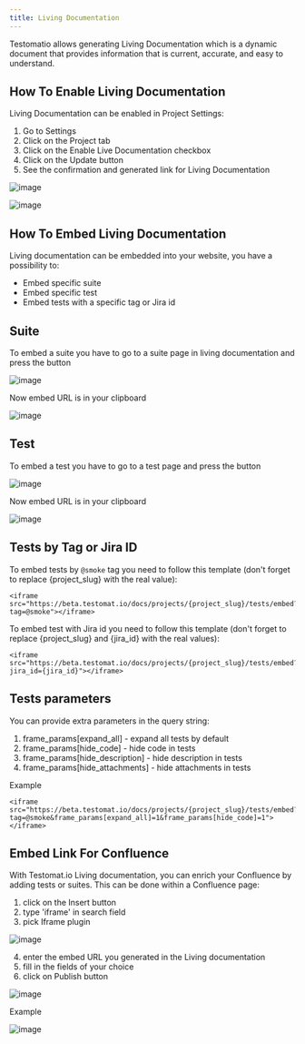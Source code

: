 ```yaml
---
title: Living Documentation
---
```


Testomatio allows generating Living Documentation which is a dynamic document that provides information that is current, accurate, and easy to understand.

## How To Enable Living Documentation

Living Documentation can be enabled in Project Settings:

1. Go to Settings
2. Click on the Project tab
3. Click on the Enable Live Documentation checkbox
4. Click on the Update button
5. See the confirmation and generated link for Living Documentation

![image](./images/126028691-257eb2a2-c8c2-43af-8cb4-260afecf6ea9.png)

![image](./images/126028734-59df8280-2224-405f-960c-6a5de4a4b7d9.png)

## How To Embed Living Documentation

Living documentation can be embedded into your website, you have a possibility to:

- Embed specific suite
- Embed specific test
- Embed tests with a specific tag or Jira id

## Suite

To embed a suite you have to go to a suite page in living documentation and press the button

![image](./images/130801014-45e91892-25a5-474b-9d49-031a6be18401.png)

Now embed URL is in your clipboard

![image](./images/130801649-8e99f6ff-1632-44c7-a057-105c8dd2c2b8.png)

## Test

To embed a test you have to go to a test page and press the button

![image](./images/130801915-38fdf9d1-d241-47ff-9424-fd40abe7e55d.png)

Now embed URL is in your clipboard

![image](./images/130802115-186917ac-ca9c-4200-80f9-bcaea4ae30a0.png)

## Tests by Tag or Jira ID

To embed tests by `@smoke` tag you need to follow this template (don't forget to replace {project_slug} with the real value):

```
<iframe src="https://beta.testomat.io/docs/projects/{project_slug}/tests/embed?tag=@smoke"></iframe>
```

To embed test with Jira id you need to follow this template (don't forget to replace {project_slug} and {jira_id} with the real values):

```
<iframe src="https://beta.testomat.io/docs/projects/{project_slug}/tests/embed?jira_id={jira_id}"></iframe>
```

## Tests parameters

You can provide extra parameters in the query string:

1. frame_params[expand_all] - expand all tests by default
2. frame_params[hide_code] - hide code in tests
3. frame_params[hide_description] - hide description in tests
4. frame_params[hide_attachments] - hide attachments in tests

Example

```
<iframe src="https://beta.testomat.io/docs/projects/{project_slug}/tests/embed?tag=@smoke&frame_params[expand_all]=1&frame_params[hide_code]=1"></iframe>
```

## Embed Link For Confluence 

With Testomat.io Living documentation, you can enrich your Confluence by adding tests or suites.
This can be done within a Confluence page:

1. click on the Insert button
2. type 'iframe' in search field
3. pick Iframe plugin

![image](./images/130810167-eb154e62-2722-425f-b469-72acdd83b2f8.png)

4. enter the embed URL you generated in the Living documentation
5. fill in the fields of your choice
6. click on Publish button

![image](./images/130811206-e30402e6-5fc2-4dd2-9638-8e5152813898.png)

Example 

![image](./images/130814083-bab61314-ecd0-4510-858a-54eafdbe5418.png)




